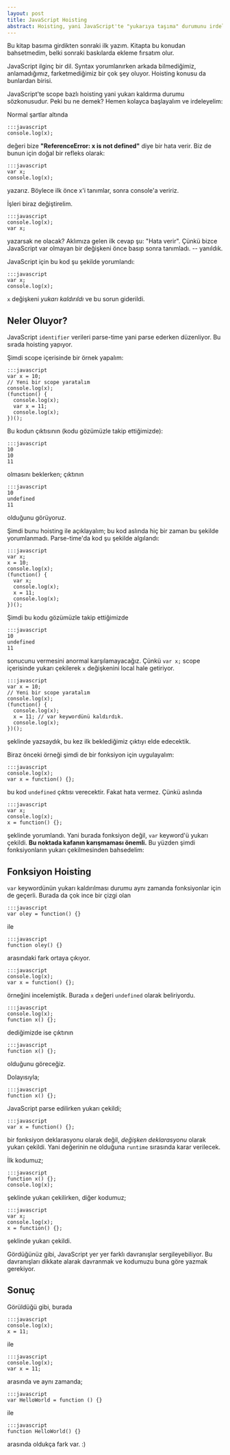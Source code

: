 ```yaml
---
layout: post
title: JavaScript Hoisting
abstract: Hoisting, yani JavaScript'te "yukarıya taşıma" durumunu irdeleyelim.
---
```


Bu kitap basıma girdikten sonraki ilk yazım. Kitapta bu konudan bahsetmedim, belki sonraki baskılarda ekleme fırsatım olur.

JavaScript ilginç bir dil. Syntax yorumlanırken arkada bilmediğimiz, anlamadığımız, farketmediğimiz bir çok şey oluyor. Hoisting konusu da bunlardan birisi.

JavaScript'te scope bazlı hoisting yani yukarı kaldırma durumu sözkonusudur. Peki bu ne demek? Hemen kolayca başlayalım ve irdeleyelim:

Normal şartlar altında

    :::javascript
    console.log(x);

değeri bize **"ReferenceError: x is not defined"** diye bir hata verir. Biz de bunun için doğal bir refleks olarak:

    :::javascript
    var x;
    console.log(x);

yazarız. Böylece ilk önce x'i tanımlar, sonra console'a veririz.

İşleri biraz değiştirelim.

    :::javascript
    console.log(x);
    var x;

yazarsak ne olacak? Aklımıza gelen ilk cevap şu: "Hata verir". Çünkü bizce JavaScript var olmayan bir değişkeni önce basıp sonra tanımladı. -- yanıldık.

JavaScript için bu kod şu şekilde yorumlandı:

    :::javascript
    var x;
    console.log(x);

`x` değişkeni *yukarı kaldırıldı* ve bu sorun giderildi.

## Neler Oluyor?

JavaScript `identifier` verileri parse-time yani parse ederken düzenliyor. Bu sırada hoisting yapıyor.

Şimdi scope içerisinde bir örnek yapalım:

    :::javascript
    var x = 10;
    // Yeni bir scope yaratalım
    console.log(x);
    (function() {
      console.log(x);
      var x = 11;
      console.log(x);
    })();

Bu kodun çıktısının (kodu gözümüzle takip ettiğimizde):

    :::javascript
    10
    10
    11

olmasını beklerken; çıktının

    :::javascript
    10
    undefined
    11

olduğunu görüyoruz.

Şimdi bunu hoisting ile açıklayalım; bu kod aslında hiç bir zaman bu şekilde yorumlanmadı. Parse-time'da kod şu şekilde algılandı:

    :::javascript
    var x;
    x = 10;
    console.log(x);
    (function() {
      var x;
      console.log(x);
      x = 11;
      console.log(x);
    })();

Şimdi bu kodu gözümüzle takip ettiğimizde

    :::javascript
    10
    undefined
    11

sonucunu vermesini anormal karşılamayacağız. Çünkü `var x;` scope içerisinde yukarı çekilerek `x` değişkenini local hale getiriyor.

    :::javascript
    var x = 10;
    // Yeni bir scope yaratalım
    console.log(x);
    (function() {
      console.log(x);
      x = 11; // var keywordünü kaldırdık.
      console.log(x);
    })();

şeklinde yazsaydık, bu kez ilk beklediğimiz çıktıyı elde edecektik.

Biraz önceki örneği şimdi de bir fonksiyon için uygulayalım:

    :::javascript
    console.log(x);
    var x = function() {};

bu kod `undefined` çıktısı verecektir. Fakat hata vermez. Çünkü aslında

    :::javascript
    var x;
    console.log(x);
    x = function() {};

şeklinde yorumlandı. Yani burada fonksiyon değil, `var` keyword'ü yukarı çekildi. **Bu noktada kafanın karışmaması önemli.** Bu yüzden şimdi fonksiyonların yukarı çekilmesinden bahsedelim:

## Fonksiyon Hoisting

`var` keywordünün yukarı kaldırılması durumu aynı zamanda fonksiyonlar için de geçerli. Burada da çok ince bir çizgi olan

    :::javascript
    var oley = function() {}

ile

    :::javascript
    function oley() {}

arasındaki fark ortaya çıkıyor.

    :::javascript
    console.log(x);
    var x = function() {};

örneğini incelemiştik. Burada `x` değeri `undefined` olarak beliriyordu.

    :::javascript
    console.log(x);
    function x() {};

dediğimizde ise çıktının

    :::javascript
    function x() {};

olduğunu göreceğiz.

Dolayısıyla;

    :::javascript
    function x() {};

JavaScript parse edilirken yukarı çekildi;

    :::javascript
    var x = function() {};

bir fonksiyon deklarasyonu olarak değil, *değişken deklarasyonu* olarak yukarı çekildi. Yani değerinin ne olduğuna `runtime` sırasında karar verilecek.

İlk kodumuz;

    :::javascript
    function x() {};
    console.log(x);

şeklinde yukarı çekilirken, diğer kodumuz;

    :::javascript
    var x;
    console.log(x);
    x = function() {};

şeklinde yukarı çekildi.

Gördüğünüz gibi, JavaScript yer yer farklı davranışlar sergileyebiliyor. Bu davranışları dikkate alarak davranmak ve kodumuzu buna göre yazmak gerekiyor.

## Sonuç

Görüldüğü gibi, burada

    :::javascript
    console.log(x);
    x = 11;

ile

    :::javascript
    console.log(x);
    var x = 11;

arasında ve aynı zamanda;

    :::javascript
    var HelloWorld = function () {}

ile

    :::javascript
    function HelloWorld() {}

arasında oldukça fark var. :)
